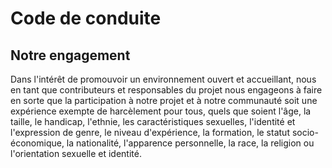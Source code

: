 # Code de conduite

## Notre engagement

Dans l'intérêt de promouvoir un environnement ouvert et accueillant, 
nous en tant que contributeurs et responsables du projet nous engageons à 
faire en sorte que la participation à notre projet et à notre communauté 
soit une expérience exempte de harcèlement pour tous, quels que soient 
l'âge, la taille, le handicap, l'ethnie, les caractéristiques sexuelles, 
l'identité et l'expression de genre, le niveau d'expérience, la formation, 
le statut socio-économique, la nationalité, l'apparence personnelle, 
la race, la religion ou l'orientation sexuelle et identité.
